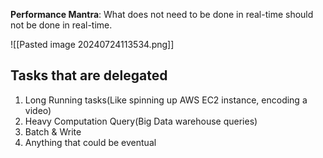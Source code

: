 **Performance Mantra**: What does not need to be done in real-time should not be done in real-time.

![[Pasted image 20240724113534.png]]
## Tasks that are delegated

1. Long Running tasks(Like spinning up AWS EC2 instance, encoding a video)
2. Heavy Computation Query(Big Data warehouse queries)
3. Batch & Write
4. Anything that could be eventual
